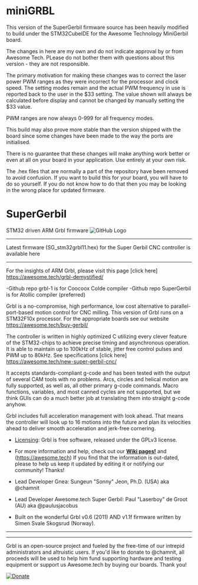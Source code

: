# miniGRBL
This version of the SuperGerbil firmware source has been heavily modified to build under the STM32CubeIDE for the Awesome Technology MiniGerbil board.

The changes in here are my own and do not indicate approval by or from Awesome Tech. PLease do not bother them with questions about this version - they are not responsible.

The primary motivation for making these changes was to correct the laser power PWM ranges as they were incorrect for the processor and clock speed. The setting modes remain and the actual PWM frequency in use is reported back to the user in the $33 setting. The value shown will always be calculated before display and cannot be changed by manually setting the $33 value.

PWM ranges are now always 0-999 for all frequency modes.

This build may also prove more stable than the version shipped with the board since some changes have been made to the way the ports are initialised.

There is no guarantee that these changes will make anything work better or even at all on your board in your application. Use entirely at your own risk.

The .hex files that are normally a part of the repository have been removed to avoid confusion. If you want to build this for your board, you will have to do so yourself. If you do not know how to do that then you may be looking in the wrong place for updated firmware.


# SuperGerbil
STM32 driven ARM Grbl firmware
![GitHub Logo](https://awesome.tech/wp-content/uploads/2018/11/20181030_103220-1-e1547624499622.jpg)

***
Latest firmware (SG_stm32grbl11.hex) for the Super Gerbil CNC controller is available here
***
For the insights of ARM Grbl, please visit this page [click here] https://awesome.tech/grbl-demystified/

-Github repo grbl-1 is for Coocoox CoIde compiler
-Github repo SuperGerbil is for Atollic compiler (preferred)

Grbl is a no-compromise, high performance, low cost alternative to parallel-port-based motion control for CNC milling. This version of Grbl runs on a STM32F10x processor. For the appropriate boards see our website https://awesome.tech/buy-gerbil/

The controller is written in highly optimized C utilizing every clever feature of the STM32-chips to achieve precise timing and asynchronous operation. It is able to maintain up to 100kHz of stable, jitter free control pulses and PWM up to 80kHz. See specifications [click here] https://awesome.tech/new-super-gerbil-cnc/

It accepts standards-compliant g-code and has been tested with the output of several CAM tools with no problems. Arcs, circles and helical motion are fully supported, as well as, all other primary g-code commands. Macro functions, variables, and most canned cycles are not supported, but we think GUIs can do a much better job at translating them into straight g-code anyhow.

Grbl includes full acceleration management with look ahead. That means the controller will look up to 16 motions into the future and plan its velocities ahead to deliver smooth acceleration and jerk-free cornering.

* [Licensing](https://github.com/gnea/grbl/wiki/Licensing): Grbl is free software, released under the GPLv3 license.

* For more information and help, check out our **[Wiki pages!](https://github.com/gnea/grbl/wiki)** and (https://awesome.tech) If you find that the information is out-dated, please to help us keep it updated by editing it or notifying our community! Thanks!

* Lead Developer Gnea: Sungeun "Sonny" Jeon, Ph.D. (USA) aka @chamnit

* Lead Developer Awesome.tech Super Gerbil: Paul "Laserboy" de Groot (AU) aka @paulusjacobus

* Built on the wonderful Grbl v0.6 (2011) AND v1.1f firmware written by Simen Svale Skogsrud (Norway).

***

-------------
Grbl is an open-source project and fueled by the free-time of our intrepid administrators and altruistic users. If you'd like to donate to @chamnit, all proceeds will be used to help him fund supporting hardware and testing equipment or support us Awesome.tech by buying our boards. Thank you!

[![Donate](https://www.paypalobjects.com/en_US/i/btn/btn_donate_LG.gif)](https://www.paypal.com/cgi-bin/webscr?cmd=_s-xclick&hosted_button_id=CUGXJHXA36BYW)
